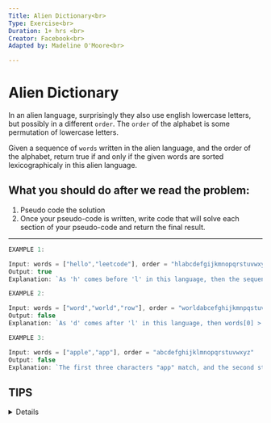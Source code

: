 ```yaml
---
Title: Alien Dictionary<br>
Type: Exercise<br>
Duration: 1+ hrs <br>
Creator: Facebook<br>
Adapted by: Madeline O'Moore<br>

---
```


# Alien Dictionary

In an alien language, surprisingly they also use english lowercase letters, but possibly in a different `order`. The `order` of the alphabet is some permutation of lowercase letters.

Given a sequence of `words` written in the alien language, and the order of the alphabet, return true if and only if the given words are sorted lexicographicaly in this alien language.

## What you should do after we read the problem:

1. Pseudo code the solution
2. Once your pseudo-code is written, write code that will solve each section of your pseudo-code and return the final result.

<hr>

```js
EXAMPLE 1:

Input: words = ["hello","leetcode"], order = "hlabcdefgijkmnopqrstuvwxyz"
Output: true
Explanation: `As 'h' comes before 'l' in this language, then the sequence is sorted.`

```

```js
EXAMPLE 2:

Input: words = ["word","world","row"], order = "worldabcefghijkmnpqstuvxyz"
Output: false
Explanation: `As 'd' comes after 'l' in this language, then words[0] > words[1], hence the sequence is unsorted.`
```

```js
EXAMPLE 3:

Input: words = ["apple","app"], order = "abcdefghijklmnopqrstuvwxyz"
Output: false
Explanation: `The first three characters "app" match, and the second string is shorter (in size.) According to lexicographical rules "apple" > "app", because 'l' > '∅', where '∅' is defined as the blank character which is less than any other character (More info).`
```


## TIPS
<details>
1. Could you do this iteratively?
<br>
2. Do you need to check each word against the next? What would be the false case between each word? 
</details>